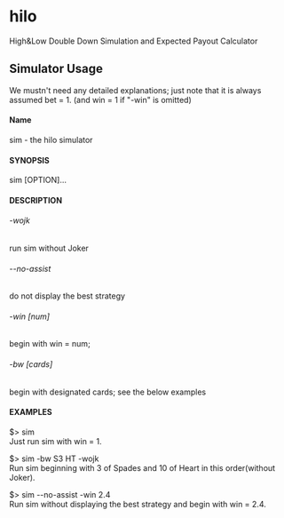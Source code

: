 # hilo
High&amp;Low Double Down Simulation and Expected Payout Calculator

## Simulator Usage
We mustn't need any detailed explanations; just note that it is always assumed bet = 1. (and win = 1 if "-win" is omitted)
#### Name
sim - the hilo simulator
#### SYNOPSIS
sim [OPTION]...
#### DESCRIPTION
###### -wojk
run sim without Joker
###### --no-assist
do not display the best strategy
###### -win [num]
begin with win = num;
###### -bw [cards]
begin with designated cards;
see the below examples

#### EXAMPLES
$> sim
<br>
Just run sim with win = 1.

$> sim -bw S3 HT -wojk
<br>
Run sim beginning with 3 of Spades and 10 of Heart
in this order(without Joker).

$> sim --no-assist -win 2.4
<br>
Run sim without displaying the best strategy and begin with win = 2.4.
